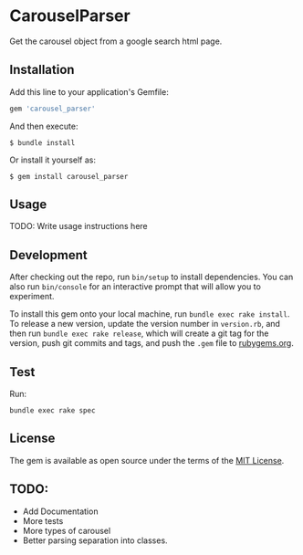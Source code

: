 # CarouselParser

Get the carousel object from a google search html page. 

## Installation

Add this line to your application's Gemfile:

```ruby
gem 'carousel_parser'
```

And then execute:

    $ bundle install

Or install it yourself as:

    $ gem install carousel_parser

## Usage

TODO: Write usage instructions here

## Development

After checking out the repo, run `bin/setup` to install dependencies. You can also run `bin/console` for an interactive prompt that will allow you to experiment.

To install this gem onto your local machine, run `bundle exec rake install`. To release a new version, update the version number in `version.rb`, and then run `bundle exec rake release`, which will create a git tag for the version, push git commits and tags, and push the `.gem` file to [rubygems.org](https://rubygems.org).


## Test

Run:
 
    bundle exec rake spec

## License

The gem is available as open source under the terms of the [MIT License](https://opensource.org/licenses/MIT).


## TODO:

- Add Documentation
- More tests
- More types of carousel
- Better parsing separation into classes.

